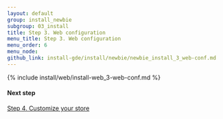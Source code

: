 ```yaml
---
layout: default
group: install_newbie
subgroup: 03_install
title: Step 3. Web configuration
menu_title: Step 3. Web configuration
menu_order: 6
menu_node: 
github_link: install-gde/install/newbie/newbie_install_3_web-conf.md
---
```


{% include install/web/install-web_3-web-conf.md %}

#### Next step
<a href="{{ site.gdeurl }}install-gde/install/newbie/newbie_install_4_customize-store.html">Step 4. Customize your store</a>
